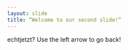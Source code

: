```yaml
---
layout: slide
title: “Welcome to our second slide!”
---
```

echtjetzt?
Use the left arrow to go back!
